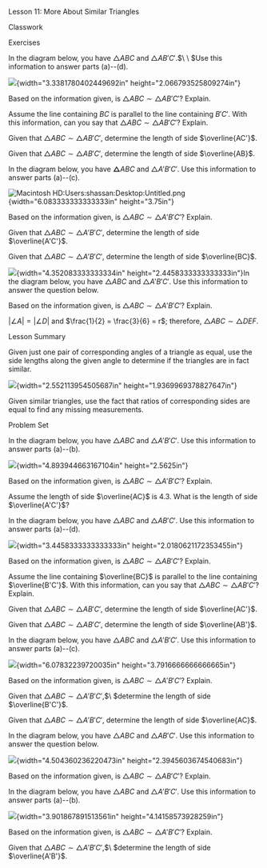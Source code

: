 Lesson 11: More About Similar Triangles

Classwork

Exercises

In the diagram below, you have $\bigtriangleup ABC$ and
$\bigtriangleup AB'C'$.$\ \ $Use this information to answer parts
(a)--(d).

![](.\grade8lessonsmd\media/media/image1.png){width="3.3381780402449692in"
height="2.066793525809274in"}

Based on the information given, is
$\bigtriangleup ABC\sim \bigtriangleup AB'C'$? Explain.

Assume the line containing $BC$ is parallel to the line containing
$B'C'$. With this information, can you say that
$\bigtriangleup ABC\sim \bigtriangleup AB'C'$? Explain.

Given that $\bigtriangleup ABC\sim \bigtriangleup AB'C'$, determine the
length of side $\overline{AC'}$.

Given that $\bigtriangleup ABC\sim \bigtriangleup AB'C'$, determine the
length of side $\overline{AB}$.

In the diagram below, you have $\mathbf{\bigtriangleup}ABC$ and
$\bigtriangleup A{'B}'C'$. Use this information to answer parts
(a)--(c).

![Macintosh
HD:Users:shassan:Desktop:Untitled.png](.\grade8lessonsmd\media/media/image2.png){width="6.083333333333333in"
height="3.75in"}

Based on the information given, is
$\bigtriangleup ABC\sim \bigtriangleup A'B'C'$? Explain.

Given that $\bigtriangleup ABC\sim \bigtriangleup A'B'C'$, determine the
length of side $\overline{A'C'}$.

Given that $\bigtriangleup ABC\sim \bigtriangleup A'B'C'$, determine the
length of side $\overline{BC}$.

![](.\grade8lessonsmd\media/media/image3.png){width="4.352083333333334in"
height="2.4458333333333333in"}In the diagram below, you have
$\bigtriangleup ABC$ and $\bigtriangleup A{'B}'C'$. Use this information
to answer the question below.

Based on the information given, is
$\bigtriangleup ABC\sim \bigtriangleup A'B'C'$? Explain.

$|\angle A| = |\angle D|$ and $\frac{1}{2} = \frac{3}{6} = r$;
therefore, $\bigtriangleup ABC\sim \bigtriangleup DEF$.

Lesson Summary

Given just one pair of corresponding angles of a triangle as equal, use
the side lengths along the given angle to determine if the triangles are
in fact similar.

![](.\grade8lessonsmd\media/media/image40.png){width="2.552113954505687in"
height="1.9369969378827647in"}

Given similar triangles, use the fact that ratios of corresponding sides
are equal to find any missing measurements.

Problem Set

In the diagram below, you have $\bigtriangleup ABC$ and
$\bigtriangleup A'B'C'$. Use this information to answer parts (a)--(b).

![](.\grade8lessonsmd\media/media/image5.png){width="4.893944663167104in"
height="2.5625in"}

Based on the information given, is
$\bigtriangleup ABC\sim \bigtriangleup A{'B}'C'$? Explain.

Assume the length of side $\overline{AC}$ is $4.3$. What is the length
of side $\overline{A'C'}$?

In the diagram below, you have $\bigtriangleup ABC$ and
$\bigtriangleup AB'C'$. Use this information to answer parts (a)--(d).

![](.\grade8lessonsmd\media/media/image6.png){width="3.4458333333333333in"
height="2.0180621172353455in"}

Based on the information given, is
$\bigtriangleup ABC\sim \bigtriangleup AB'C'$? Explain.

Assume the line containing $\overline{BC}$ is parallel to the line
containing $\overline{B'C'}$. With this information, can you say that
$\bigtriangleup ABC\sim \bigtriangleup AB'C'$? Explain.

Given that $\bigtriangleup ABC\sim \bigtriangleup AB'C'$, determine the
length of side $\overline{AC'}$.

Given that $\bigtriangleup ABC\sim \bigtriangleup AB'C'$, determine the
length of side $\overline{AB'}$.

In the diagram below, you have $\bigtriangleup ABC$ and
$\bigtriangleup A'B'C'$. Use this information to answer parts (a)--(c).

![](.\grade8lessonsmd\media/media/image7.png){width="6.07832239720035in"
height="3.7916666666666665in"}

Based on the information given, is
$\bigtriangleup ABC\sim \bigtriangleup A'B'C'$? Explain.

Given that $\bigtriangleup ABC\sim \bigtriangleup A'B'C'$,$\ $determine
the length of side $\overline{B'C'}$.

Given that $\bigtriangleup ABC\sim \bigtriangleup A'B'C'$, determine the
length of side $\overline{AC}$.

In the diagram below, you have $\bigtriangleup ABC$ and
$\bigtriangleup AB'C'$. Use this information to answer the question
below.

![](.\grade8lessonsmd\media/media/image8.png){width="4.504360236220473in"
height="2.3945603674540683in"}

Based on the information given, is
$\bigtriangleup ABC\sim \bigtriangleup AB'C'$? Explain.

In the diagram below, you have $\bigtriangleup ABC$ and
$\bigtriangleup A{'B}'C'$. Use this information to answer parts
(a)--(b).

![](.\grade8lessonsmd\media/media/image9.png){width="3.901867891513561in"
height="4.14158573928259in"}

Based on the information given, is
$\bigtriangleup ABC\sim \bigtriangleup A{'B}'C'$? Explain.

Given that
$\bigtriangleup ABC\sim \bigtriangleup A{'B}'C'$,$\ $determine the
length of side $\overline{A'B'}$.
